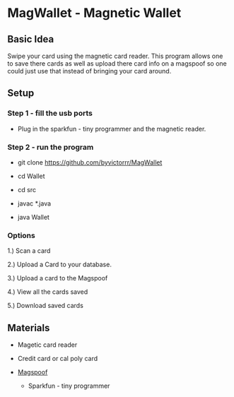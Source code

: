 # MagWallet - Magnetic Wallet

## Basic Idea
Swipe your card using the magnetic card reader. This program allows one to save
there cards as well as upload there card info on a magspoof so one could just
use that instead of bringing your card around.

## Setup 

### Step 1 - fill the usb ports

* Plug in the sparkfun - tiny programmer and the magnetic reader.

### Step 2 - run the program

* git clone https://github.com/byvictorrr/MagWallet

* cd Wallet

* cd src

* javac *.java

* java Wallet

### Options

1.) Scan a card

2.) Upload a Card to your database.

3.) Upload a card to the Magspoof

4.) View all the cards saved

5.) Download saved cards


## Materials

* Magetic card reader

* Credit card or cal poly card

* [Magspoof](https://github.com/samyk/magspoof)
	* Sparkfun - tiny programmer



